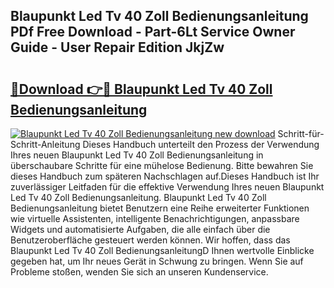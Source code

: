 ## Blaupunkt Led Tv 40 Zoll Bedienungsanleitung PDf Free Download - Part-6Lt Service Owner Guide - User Repair Edition JkjZw

# <h2><a href="http://df47c0.blite.top/?on=Blaupunkt+Led+Tv+40+Zoll+Bedienungsanleitung">🔗Download 👉🔴 Blaupunkt Led Tv 40 Zoll Bedienungsanleitung</a></h2>

[![Blaupunkt Led Tv 40 Zoll Bedienungsanleitung new download](https://i.imgur.com/lujVjoI.png)](http://df47c0.blite.top/?on=Blaupunkt+Led+Tv+40+Zoll+Bedienungsanleitung)
Schritt-für-Schritt-Anleitung Dieses Handbuch unterteilt den Prozess der Verwendung Ihres neuen Blaupunkt Led Tv 40 Zoll Bedienungsanleitung in überschaubare Schritte für eine mühelose Bedienung. Bitte bewahren Sie dieses Handbuch zum späteren Nachschlagen auf.Dieses Handbuch ist Ihr zuverlässiger Leitfaden für die effektive Verwendung Ihres neuen Blaupunkt Led Tv 40 Zoll Bedienungsanleitung. Blaupunkt Led Tv 40 Zoll Bedienungsanleitung bietet Benutzern eine Reihe erweiterter Funktionen wie virtuelle Assistenten, intelligente Benachrichtigungen, anpassbare Widgets und automatisierte Aufgaben, die alle einfach über die Benutzeroberfläche gesteuert werden können. Wir hoffen, dass das Blaupunkt Led Tv 40 Zoll BedienungsanleitungD Ihnen wertvolle Einblicke gegeben hat, um Ihr neues Gerät in Schwung zu bringen. Wenn Sie auf Probleme stoßen, wenden Sie sich an unseren Kundenservice.
